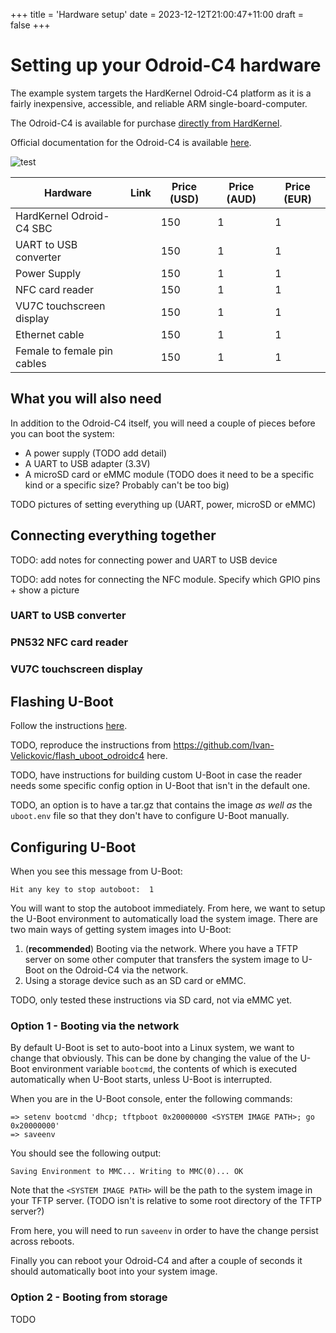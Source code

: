 +++
title = 'Hardware setup'
date = 2023-12-12T21:00:47+11:00
draft = false
+++

# Setting up your Odroid-C4 hardware

The example system targets the HardKernel Odroid-C4 platform as it is a fairly inexpensive, accessible, and reliable ARM single-board-computer.

The Odroid-C4 is available for purchase [directly from HardKernel](https://www.hardkernel.com/shop/odroid-c4/).

Official documentation for the Odroid-C4 is available [here](https://wiki.odroid.com/odroid-c4/odroid-c4).

![test](/all_hardware.jpeg)

| Hardware | Link | Price (USD) | Price (AUD) | Price (EUR) |
| ----------- | ----------- | - | - | - |
| HardKernel Odroid-C4 SBC | | 150 | 1 | 1 |
| UART to USB converter | | 150 | 1 | 1 |
| Power Supply | | 150 | 1 | 1 |
| NFC card reader | | 150 | 1 | 1 |
| VU7C touchscreen display | | 150 | 1 | 1 |
| Ethernet cable | | 150 | 1 | 1 |
| Female to female pin cables | | 150 | 1 | 1 |

## What you will also need

In addition to the Odroid-C4 itself, you will need a couple of pieces before you can boot the system:

* A power supply (TODO add detail)
* A UART to USB adapter (3.3V)
* A microSD card or eMMC module (TODO does it need to be a specific kind or a specific size? Probably can't be too big)

TODO pictures of setting everything up (UART, power, microSD or eMMC)

## Connecting everything together

TODO: add notes for connecting power and UART to USB device

TODO: add notes for connecting the NFC module. Specify which GPIO pins + show a picture

### UART to USB converter

### PN532 NFC card reader

### VU7C touchscreen display

## Flashing U-Boot

Follow the instructions [here](https://github.com/Ivan-Velickovic/flash_uboot_odroidc4).

TODO, reproduce the instructions from https://github.com/Ivan-Velickovic/flash_uboot_odroidc4
here.

TODO, have instructions for building custom U-Boot in case the reader needs some specific
config option in U-Boot that isn't in the default one.

TODO, an option is to have a tar.gz that contains the image *as well as* the `uboot.env` file
so that they don't have to configure U-Boot manually.

## Configuring U-Boot

When you see this message from U-Boot:
```
Hit any key to stop autoboot:  1
```

You will want to stop the autoboot immediately. From here,
we want to setup the U-Boot environment to automatically load
the system image. There are two main ways of getting system images
into U-Boot:
1. (**recommended**) Booting via the network. Where you have a TFTP server
  on some other computer that transfers the system image to U-Boot
  on the Odroid-C4 via the network.
2. Using a storage device such as an SD card or eMMC.

TODO, only tested these instructions via SD card, not via eMMC yet.

### Option 1 - Booting via the network

By default U-Boot is set to auto-boot into a Linux system, we want to change that obviously.
This can be done by changing the value of the U-Boot environment variable `bootcmd`, the contents
of which is executed automatically when U-Boot starts, unless U-Boot is interrupted.

When you are in the U-Boot console, enter the following commands:

```
=> setenv bootcmd 'dhcp; tftpboot 0x20000000 <SYSTEM IMAGE PATH>; go 0x20000000'
=> saveenv
```

You should see the following output:
```
Saving Environment to MMC... Writing to MMC(0)... OK
```

Note that the `<SYSTEM IMAGE PATH>` will be the path to the system image in your TFTP server.
(TODO isn't is relative to some root directory of the TFTP server?)

From here, you will need to run `saveenv` in order to have the change persist across reboots.

Finally you can reboot your Odroid-C4 and after a couple of seconds it should automatically
boot into your system image.

### Option 2 - Booting from storage

TODO
